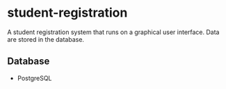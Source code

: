 # student-registration
A student registration system that runs on a graphical user interface. Data are stored in the database.
## Database
* PostgreSQL

